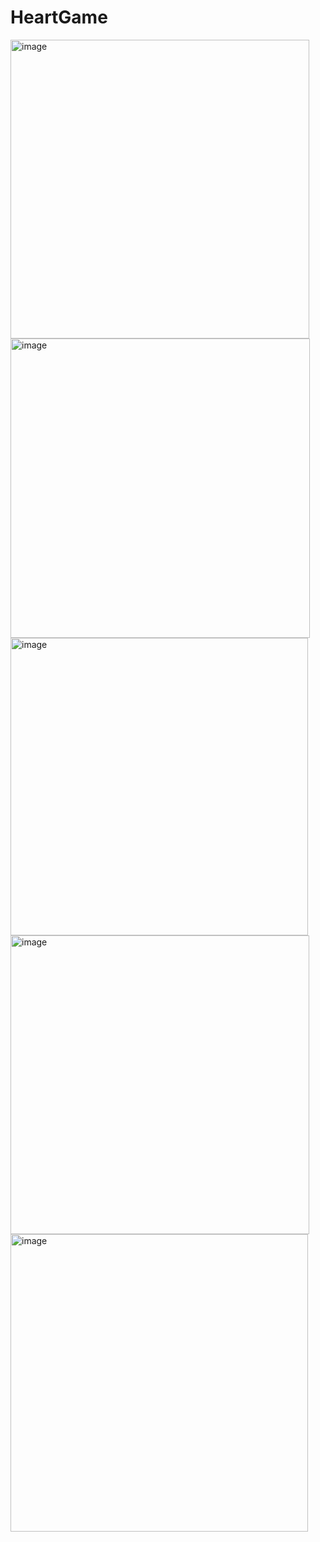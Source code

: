 # HeartGame
<img width="478" alt="image" src="https://user-images.githubusercontent.com/113018465/235930523-44f78048-40db-4254-b516-6e996b064953.png">
<img width="479" alt="image" src="https://user-images.githubusercontent.com/113018465/235930666-2e7dfadb-9ce0-49a7-92ce-8bee7c7205b0.png">
<img width="476" alt="image" src="https://user-images.githubusercontent.com/113018465/235930831-21d5225f-bc01-4f92-9d5c-8b38f9447f94.png">
<img width="478" alt="image" src="https://user-images.githubusercontent.com/113018465/235930924-8fd5caf4-2b01-4c72-9af6-05132ca1cf23.png">
<img width="476" alt="image" src="https://user-images.githubusercontent.com/113018465/235931034-873671ce-5d21-442b-a508-984230872ae1.png">
